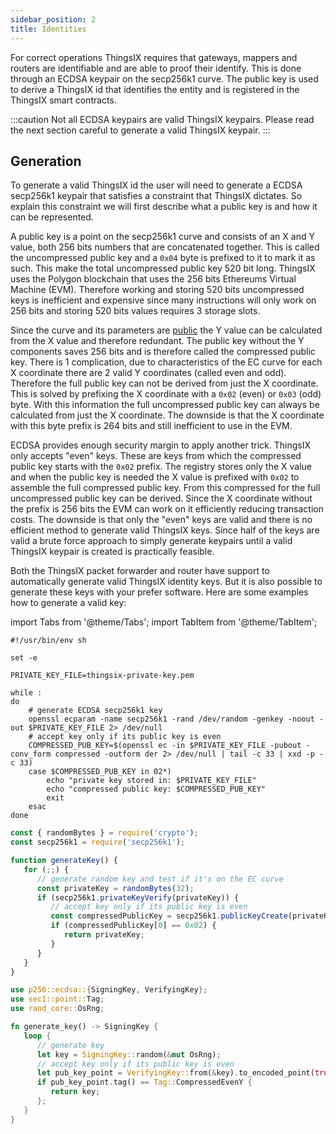 ```yaml
---
sidebar_position: 2
title: Identities
---
```

For correct operations ThingsIX requires that gateways, mappers and routers are
identifiable and are able to proof their identify. This is
done through an ECDSA keypair on the secp256k1 curve. The public key is used to
derive a ThingsIX id that identifies the entity and is registered in the
ThingsIX smart contracts.

:::caution
Not all ECDSA keypairs are valid ThingsIX keypairs. Please read the next section
careful to generate a valid ThingsIX keypair.
:::

## Generation
To generate a valid ThingsIX id the user will need to generate a ECDSA secp256k1
keypair that satisfies a constraint that ThingsIX dictates. So explain this
constraint we will first describe what a public key is and how it can be 
represented.

A public key is a point on the secp256k1 curve and consists of an X and Y value,
both 256 bits numbers that are concatenated together. This is called the 
uncompressed public key and a `0x04` byte is prefixed to it to mark it as such. 
This make the total uncompressed public key 520 bit long. ThingsIX uses the 
Polygon blockchain that uses the 256 bits Ethereums Virtual Machine (EVM). 
Therefore working and storing 520 bits uncompressed keys is inefficient and 
expensive since many instructions will only work on 256 bits and storing 520 
bits values requires 3 storage slots.

Since the curve and its parameters are [public](https://neuromancer.sk/std/nist/P-256)
the Y value can be calculated from the X value and therefore redundant. The
public key without the Y components saves 256 bits and is therefore called the
compressed public key. There is 1 complication, due to characteristics of the EC 
curve for each X coordinate there are 2 valid Y coordinates (called even and odd).
Therefore the full public key can not be derived from just the X coordinate. This 
is solved by prefixing the X coordinate with a `0x02` (even) or `0x03` (odd) byte. 
With this information the full uncompressed public key can always be calculated 
from just the X coordinate. The downside is that the X coordinate with this byte 
prefix is 264 bits and still inefficient to use in the EVM.

ECDSA provides enough security margin to apply another trick. ThingsIX only
accepts "even" keys. These are keys from which the compressed public key starts
with the `0x02` prefix. The registry stores only the X value and when the public
key is needed the X value is prefixed with `0x02` to assemble the full compressed
public key. From this compressed for the full uncompressed public key can be 
derived. Since the X coordinate without the prefix is 256 bits the EVM can work 
on it efficiently reducing transaction costs. The downside is that only the
"even" keys are valid and there is no efficient method to generate valid
ThingsIX keys. Since half of the keys are valid a brute force approach to simply
generate keypairs until a valid ThingsIX keypair is created is practically
feasible.

Both the ThingsIX packet forwarder and router have support to automatically
generate valid ThingsIX identity keys. But it is also possible to generate these
keys with your prefer software. Here are some examples how to generate a valid
key:

import Tabs from '@theme/Tabs';
import TabItem from '@theme/TabItem';

<Tabs>
<TabItem value="shell" label="shell">

```shell
#!/usr/bin/env sh

set -e

PRIVATE_KEY_FILE=thingsix-private-key.pem

while :
do
    # generate ECDSA secp256k1 key
    openssl ecparam -name secp256k1 -rand /dev/random -genkey -noout -out $PRIVATE_KEY_FILE 2> /dev/null
    # accept key only if its public key is even
    COMPRESSED_PUB_KEY=$(openssl ec -in $PRIVATE_KEY_FILE -pubout -conv_form compressed -outform der 2> /dev/null | tail -c 33 | xxd -p -c 33)
    case $COMPRESSED_PUB_KEY in 02*)
        echo "private key stored in: $PRIVATE_KEY_FILE"
        echo "compressed public key: $COMPRESSED_PUB_KEY"
        exit
    esac
done
```

</TabItem>

<TabItem value="js" label="javascript">

```js
const { randomBytes } = require('crypto');
const secp256k1 = require('secp256k1');

function generateKey() {
   for (;;) {
      // generate random key and test if it's on the EC curve
      const privateKey = randomBytes(32);
      if (secp256k1.privateKeyVerify(privateKey)) {
         // accept key only if its public key is even
         const compressedPublicKey = secp256k1.publicKeyCreate(privateKey);
         if (compressedPublicKey[0] == 0x02) {
            return privateKey;
         }
      }
   }
}
```

</TabItem>

<TabItem value="rust" label="rust">

```rust
use p256::ecdsa::{SigningKey, VerifyingKey};
use sec1::point::Tag;
use rand_core::OsRng;

fn generate_key() -> SigningKey {
   loop {
      // generate key
      let key = SigningKey::random(&mut OsRng);
      // accept key only if its public key is even
      let pub_key_point = VerifyingKey::from(&key).to_encoded_point(true);
      if pub_key_point.tag() == Tag::CompressedEvenY {
         return key;
      };
   }
}
```
</TabItem>
</Tabs>
